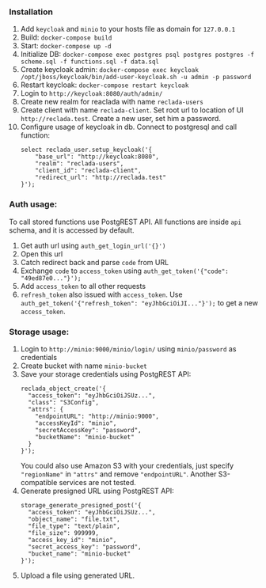 ### Installation
1. Add `keycloak` and `minio` to your hosts file as domain for `127.0.0.1`
2. Build: `docker-compose build`
3. Start: `docker-compose up -d`
4. Initialize DB: `docker-compose exec postgres psql postgres postgres -f scheme.sql -f functions.sql -f data.sql`
5. Create keycloak admin: `docker-compose exec keycloak /opt/jboss/keycloak/bin/add-user-keycloak.sh -u admin -p password`
6. Restart keycloak: `docker-compose restart keycloak`
7. Login to `http://keycloak:8080/auth/admin/`
8. Create new realm for reaclada with name `reclada-users`
9. Create client with name `reclada-client`. Set root url to location of UI `http://reclada.test`. Create a new user, set him a password.
10. Configure usage of keycloak in db. Connect to postgresql and call function:
    ```
    select reclada_user.setup_keycloak('{
        "base_url": "http://keycloak:8080", 
        "realm": "reclada-users",
        "client_id": "reclada-client",
        "redirect_url": "http://reclada.test"
    }');
    ```

### Auth usage:

To call stored functions use PostgREST API. 
All functions are inside `api` schema, and it is accessed by default.

1. Get auth url using `auth_get_login_url('{}')`
2. Open this url
3. Catch redirect back and parse `code` from URL
4. Exchange `code` to `access_token` using `auth_get_token('{"code": "49ed87e0..."}');`
5. Add `access_token` to all other requests
6. `refresh_token` also issued with `access_token`. Use `auth_get_token('{"refresh_token": "eyJhbGciOiJI..."}');` to get a new `access_token`.


### Storage usage:

1. Login to `http://minio:9000/minio/login/` using `minio/password` as credentials
2. Create bucket with name `minio-bucket`
3. Save your storage credentials using PostgREST API:
   ```
   reclada_object_create('{
     "access_token": "eyJhbGciOiJSUz...",
     "class": "S3Config",
     "attrs": {
       "endpointURL": "http://minio:9000",
       "accessKeyId": "minio",
       "secretAccessKey": "password",
       "bucketName": "minio-bucket"
     }
   }');
   ```
   You could also use Amazon S3 with your credentials, just specify `"regionName"` in `"attrs"` and remove `"endpointURL"`. Another S3-compatible services are not tested.
4. Generate presigned URL using PostgREST API:
   ```
   storage_generate_presigned_post('{
     "access_token": "eyJhbGciOiJSUz...",
     "object_name": "file.txt",
     "file_type": "text/plain",
     "file_size": 999999,
     "access_key_id": "minio",
     "secret_access_key": "password",
     "bucket_name": "minio-bucket"
   }');
   ```
5. Upload a file using generated URL.
